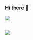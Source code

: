 ### Hi there 👋



<img src="https://github-readme-stats.vercel.app/api/top-langs/?username=kdh4646&layout=compact"><br><br>

<picture>
  <img src="https://github-readme-stats.vercel.app/api?username=kdh4646&theme=dark&show_icons=true">
</picture>


<!--
**kdh4646/kdh4646** is a ✨ _special_ ✨ repository because its `README.md` (this file) appears on your GitHub profile.

Here are some ideas to get you started:

- 🔭 I’m currently working on ...
- 🌱 I’m currently learning ...
- 👯 I’m looking to collaborate on ...
- 🤔 I’m looking for help with ...
- 💬 Ask me about ...
- 📫 How to reach me: ...
- 😄 Pronouns: ...
- ⚡ Fun fact: ...
-->
